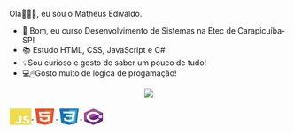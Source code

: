 Olá🙋🏼‍♂️, eu sou o Matheus Edivaldo. 

- 📘 Bom, eu curso Desenvolvimento de Sistemas na Etec de Carapicuíba-SP!
- 📚 Estudo HTML, CSS, JavaScript e C#.
- 💡Sou curioso e gosto de saber um pouco de tudo!
- 💻🖱Gosto muito de logica de progamação!

<div align="center">
  <a href="https://github.com/matheusedivaldo">
  <img height="180em" src="https://github-readme-stats.vercel.app/api?username=matheusedivaldo&show_icons=true&theme=dark&include_all_commits=true&count_private=true"/>
</div>
  <div style="display: inline_block"><br>
  <img align="center" alt="Rafa-Js" height="30" width="40" src="https://raw.githubusercontent.com/devicons/devicon/master/icons/javascript/javascript-plain.svg">
  <img align="center" alt="Rafa-HTML" height="30" width="40" src="https://raw.githubusercontent.com/devicons/devicon/master/icons/html5/html5-original.svg">
  <img align="center" alt="Rafa-CSS" height="30" width="40" src="https://raw.githubusercontent.com/devicons/devicon/master/icons/css3/css3-original.svg">
  <img align="center" alt="Rafa-Csharp" height="30" width="40" src="https://raw.githubusercontent.com/devicons/devicon/master/icons/csharp/csharp-original.svg">
</div>
